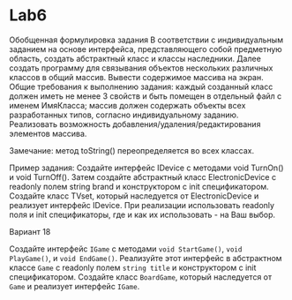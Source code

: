 # Lab6

Обобщенная формулировка задания
В соответствии с индивидуальным заданием на основе интерфейса, представляющего собой предметную область, создать абстрактный класс и классы наследники. Далее создать программу для связывания объектов нескольких различных классов в общий массив. Вывести содержимое массива на экран. Общие требования к выполнению задания:
  каждый созданный класс должен иметь не менее 3 свойств и быть помещен в отдельный файл с именем ИмяКласса;
  массив должен содержать объекты всех разработанных типов, согласно индивидуальному заданию.
  Реализовать возможность добавления/удаления/редактирования элементов массива.

Замечание: метод toString() переопределяется во всех классах.


Пример задания:
Создайте интерфейс IDevice с методами void TurnOn() и void TurnOff(). Затем создайте абстрактный класс ElectronicDevice с readonly полем string brand и конструктором с init спецификатором. Создайте класс TVset, который наследуется от ElectronicDevice и реализует интерфейс IDevice. При реализации использовать readonly поля и init спецификаторы, где и как их использовать - на Ваш выбор.

Вариант 18 

Создайте интерфейс `IGame` с методами `void StartGame()`, `void PlayGame()`, и `void EndGame()`. Реализуйте этот интерфейс в абстрактном классе `Game` с readonly полем `string title` и конструктором с init спецификатором. Создайте класс `BoardGame`, который наследуется от `Game` и реализует интерфейс `IGame`.

